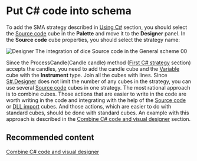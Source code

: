 # Put C\# code into schema

To add the SMA strategy described in [Using C\#](Designer_Creating_strategy_from_code.md) section, you should select the [Source code](Designer_Source_code.md) cube in the **Palette** and move it to the **Designer** panel. In the **Source code** cube properties, you should select the strategy name:

![Designer The integration of dice Source code in the General scheme 00](~/images/Designer_integration_Source_code_in_scheme_00.png)

Since the ProcessCandle(Candle candle) method ([First C\# strategy](Designer_Creating_strategy_from_source_code.md) section) accepts the candles, you need to add the candle cube and the [Variable](Designer_Variable.md) cube with the **Instrument** type. Join all the cubes with lines. Since [S\#.Designer](Designer.md) does not limit the number of any cubes in the strategy, you can use several [Source code](Designer_Source_code.md) cubes in one strategy. The most rational approach is to combine cubes. Those actions that are easier to write in the code are worth writing in the code and integrating with the help of the [Source code](Designer_Source_code.md) or [DLL import](Designer_DLL_Strategy.md) cubes. And those actions, which are easier to do with standard cubes, should be done with standard cubes. An example with this approach is described in the [Combine C\# code and visual designer](Designer_Combine_Source_code_and_standard_elements.md) section.

## Recommended content

[Combine C\# code and visual designer](Designer_Combine_Source_code_and_standard_elements.md)
